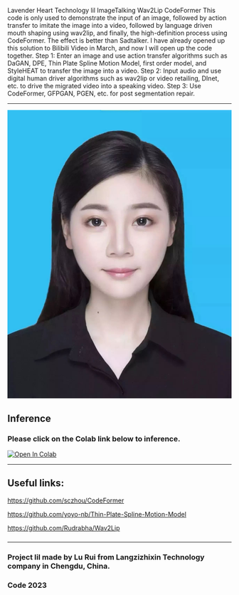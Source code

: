 Lavender Heart Technology lil
ImageTalking Wav2Lip CodeFormer
This code is only used to demonstrate the input of an image, followed by action transfer to imitate the image into a video, followed by language driven mouth shaping using wav2lip, and finally, the high-definition process using CodeFormer.
The effect is better than Sadtalker.
I have already opened up this solution to Bilibili Video in March, and now I will open up the code together.
Step 1: Enter an image and use action transfer algorithms such as DaGAN, DPE, Thin Plate Spline Motion Model, first order model, and StyleHEAT to transfer the image into a video.
Step 2: Input audio and use digital human driver algorithms such as wav2lip or video retailing, DInet, etc. to drive the migrated video into a speaking video.
Step 3: Use CodeFormer, GFPGAN, PGEN, etc. for post segmentation repair.
***

![Alt text](input_image/100.jpg)

## Inference  
### Please click on the Colab link below to inference.

[![Open In Colab][colab-badge]][colab-notebook]

[colab-notebook]: <https://colab.research.google.com/github/langzizhixin/Wav2Lip-CodeFormer/blob/main/Wav2Lip-CodeFormer.ipynb>

[colab-badge]: <https://colab.research.google.com/assets/colab-badge.svg>

***

## Useful links:
https://github.com/sczhou/CodeFormer

https://github.com/yoyo-nb/Thin-Plate-Spline-Motion-Model

https://github.com/Rudrabha/Wav2Lip
### 
### 

***

### Project lil made by Lu Rui from Langzizhixin Technology company in Chengdu, China.
###  Code 2023
